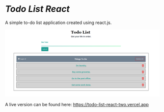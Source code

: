 # *Todo List React*

A simple to-do list application created using react.js.

![to-do list](https://github.com/TSolo315/todo-list-react/blob/master/src/images/to-do-list.png)

A live version can be found here: https://todo-list-react-two.vercel.app

